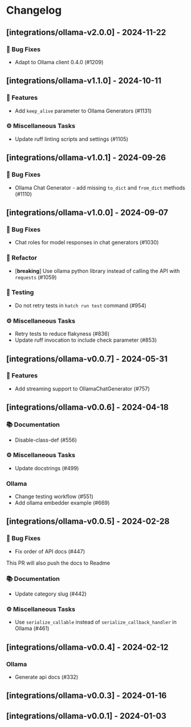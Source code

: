 # Changelog

## [integrations/ollama-v2.0.0] - 2024-11-22

### 🐛 Bug Fixes

- Adapt to Ollama client 0.4.0 (#1209)

## [integrations/ollama-v1.1.0] - 2024-10-11

### 🚀 Features

- Add `keep_alive` parameter to Ollama Generators (#1131)

### ⚙️ Miscellaneous Tasks

- Update ruff linting scripts and settings (#1105)

## [integrations/ollama-v1.0.1] - 2024-09-26

### 🐛 Bug Fixes

- Ollama Chat Generator - add missing `to_dict` and `from_dict` methods (#1110)

## [integrations/ollama-v1.0.0] - 2024-09-07

### 🐛 Bug Fixes

- Chat roles for model responses in chat generators (#1030)

### 🚜 Refactor

- [**breaking**] Use ollama python library instead of calling the API with `requests` (#1059)

### 🧪 Testing

- Do not retry tests in `hatch run test` command (#954)

### ⚙️ Miscellaneous Tasks

- Retry tests to reduce flakyness (#836)
- Update ruff invocation to include check parameter (#853)

## [integrations/ollama-v0.0.7] - 2024-05-31

### 🚀 Features

- Add streaming support to OllamaChatGenerator (#757)

## [integrations/ollama-v0.0.6] - 2024-04-18

### 📚 Documentation

- Disable-class-def (#556)

### ⚙️ Miscellaneous Tasks

- Update docstrings (#499)

### Ollama

- Change testing workflow (#551)
- Add ollama embedder example (#669)

## [integrations/ollama-v0.0.5] - 2024-02-28

### 🐛 Bug Fixes

- Fix order of API docs (#447)

This PR will also push the docs to Readme

### 📚 Documentation

- Update category slug (#442)

### ⚙️ Miscellaneous Tasks

- Use `serialize_callable` instead of `serialize_callback_handler` in Ollama (#461)

## [integrations/ollama-v0.0.4] - 2024-02-12

### Ollama

- Generate api docs (#332)

## [integrations/ollama-v0.0.3] - 2024-01-16

## [integrations/ollama-v0.0.1] - 2024-01-03

<!-- generated by git-cliff -->
